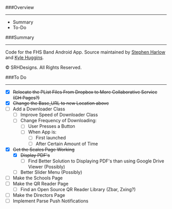 ###Overview
****
- Summary
- To-Do

###Summary
***
Code for the FHS Band Android App. Source maintained by [Stephen Harlow](//github.com/SRHDesigns) and [Kyle Huggins](//github.com/epiquiem).

© SRHDesigns. All Rights Reserved.

###To Do
***
- [x] ~~Relocate the PList Files From Dropbox to More Collaborative Service (GH Pages?)~~
- [x] ~~Change the Base_URL to new Location above~~
- [ ] Add a Downloader Class
  - [ ] Improve Speed of Downloader Class
  - [ ] Change Frequency of Downloading:
    - [ ] User Presses a Button
    - [ ] When App is:
        - [ ] First launched
        - [ ] After Certain Amount of Time
- [x] ~~Get the Scales Page Working~~
  - [x] ~~Display PDF's~~
    - [ ] Find Better Solution to Displaying PDF's than using Google Drive Viewer (Possibly)
  - [ ] Better Slider Menu (Possibly)
- [ ] Make the Schools Page
- [ ] Make the QR Reader Page
  - [ ] Find an Open Source QR Reader Library (Zbar, Zxing?)
- [ ] Make the Directors Page
- [ ] Implement Parse Push Notifications
